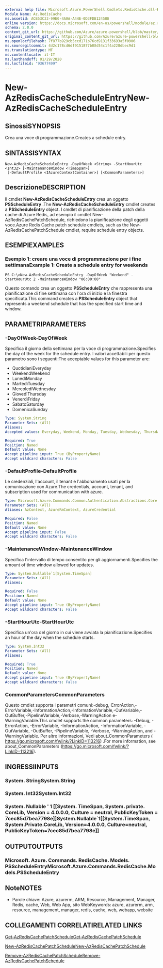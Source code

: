 ```yaml
---
external help file: Microsoft.Azure.PowerShell.Cmdlets.RedisCache.dll-Help.xml
Module Name: Az.RedisCache
ms.assetid: ACB53C23-99E0-4A0A-A44E-0D3FDB12450B
online version: https://docs.microsoft.com/en-us/powershell/module/az.rediscache/new-azrediscachescheduleentry
schema: 2.0.0
content_git_url: https://github.com/Azure/azure-powershell/blob/master/src/RedisCache/RedisCache/help/New-AzRedisCacheScheduleEntry.md
original_content_git_url: https://github.com/Azure/azure-powershell/blob/master/src/RedisCache/RedisCache/help/New-AzRedisCacheScheduleEntry.md
ms.openlocfilehash: 7f877b929cb5ccd171b76cd9131f33693a5f0906
ms.sourcegitcommit: 4d2c178cd6df9151877b08d54c1f4a228dbec9d1
ms.translationtype: MT
ms.contentlocale: it-IT
ms.lasthandoff: 01/29/2020
ms.locfileid: "93677499"
---
```

# <span data-ttu-id="52e94-101">New-AzRedisCacheScheduleEntry</span><span class="sxs-lookup"><span data-stu-id="52e94-101">New-AzRedisCacheScheduleEntry</span></span>

## <span data-ttu-id="52e94-102">Sinossi</span><span class="sxs-lookup"><span data-stu-id="52e94-102">SYNOPSIS</span></span>
<span data-ttu-id="52e94-103">Crea una voce di programmazione.</span><span class="sxs-lookup"><span data-stu-id="52e94-103">Creates a schedule entry.</span></span>

## <span data-ttu-id="52e94-104">SINTASSI</span><span class="sxs-lookup"><span data-stu-id="52e94-104">SYNTAX</span></span>

```
New-AzRedisCacheScheduleEntry -DayOfWeek <String> -StartHourUtc <Int32> [-MaintenanceWindow <TimeSpan>]
 [-DefaultProfile <IAzureContextContainer>] [<CommonParameters>]
```

## <span data-ttu-id="52e94-105">Descrizione</span><span class="sxs-lookup"><span data-stu-id="52e94-105">DESCRIPTION</span></span>
<span data-ttu-id="52e94-106">Il cmdlet **New-AzRedisCacheScheduleEntry** crea un oggetto **PSScheduleEntry** .</span><span class="sxs-lookup"><span data-stu-id="52e94-106">The **New-AzRedisCacheScheduleEntry** cmdlet creates a **PSScheduleEntry** object.</span></span>
<span data-ttu-id="52e94-107">I cmdlet di pianificazione della patch della cache di Azure Redis, ad esempio il cmdlet New-AzRedisCachePatchSchedule, richiedono la pianificazione degli oggetti voce.</span><span class="sxs-lookup"><span data-stu-id="52e94-107">Azure Redis Cache patch schedule cmdlets, such as the New-AzRedisCachePatchSchedule cmdlet, require schedule entry objects.</span></span>

## <span data-ttu-id="52e94-108">ESEMPI</span><span class="sxs-lookup"><span data-stu-id="52e94-108">EXAMPLES</span></span>

### <span data-ttu-id="52e94-109">Esempio 1: creare una voce di programmazione per i fine settimana</span><span class="sxs-lookup"><span data-stu-id="52e94-109">Example 1: Create a schedule entry for weekends</span></span>
```
PS C:\>New-AzRedisCacheScheduleEntry -DayOfWeek "Weekend" -StartHourUtc 2 -MaintenanceWindow "06:00:00"
```

<span data-ttu-id="52e94-110">Questo comando crea un oggetto **PSScheduleEntry** che rappresenta una pianificazione di fine settimana con l'ora di inizio e la finestra specificata.</span><span class="sxs-lookup"><span data-stu-id="52e94-110">This command creates a **PSScheduleEntry** object that represents a weekend schedule that has the specified start time and window.</span></span>

## <span data-ttu-id="52e94-111">PARAMETRI</span><span class="sxs-lookup"><span data-stu-id="52e94-111">PARAMETERS</span></span>

### <span data-ttu-id="52e94-112">-DayOfWeek</span><span class="sxs-lookup"><span data-stu-id="52e94-112">-DayOfWeek</span></span>
<span data-ttu-id="52e94-113">Specifica il giorno della settimana per la voce di programmazione.</span><span class="sxs-lookup"><span data-stu-id="52e94-113">Specifies the day of the week for the schedule entry.</span></span>
<span data-ttu-id="52e94-114">I valori accettabili per questo parametro sono i seguenti:</span><span class="sxs-lookup"><span data-stu-id="52e94-114">The acceptable values for this parameter are:</span></span>
- <span data-ttu-id="52e94-115">Quotidiani</span><span class="sxs-lookup"><span data-stu-id="52e94-115">Everyday</span></span> 
- <span data-ttu-id="52e94-116">Weekend</span><span class="sxs-lookup"><span data-stu-id="52e94-116">Weekend</span></span> 
- <span data-ttu-id="52e94-117">Lunedì</span><span class="sxs-lookup"><span data-stu-id="52e94-117">Monday</span></span> 
- <span data-ttu-id="52e94-118">Martedì</span><span class="sxs-lookup"><span data-stu-id="52e94-118">Tuesday</span></span> 
- <span data-ttu-id="52e94-119">Mercoledì</span><span class="sxs-lookup"><span data-stu-id="52e94-119">Wednesday</span></span> 
- <span data-ttu-id="52e94-120">Giovedì</span><span class="sxs-lookup"><span data-stu-id="52e94-120">Thursday</span></span> 
- <span data-ttu-id="52e94-121">Venerdì</span><span class="sxs-lookup"><span data-stu-id="52e94-121">Friday</span></span> 
- <span data-ttu-id="52e94-122">Sabato</span><span class="sxs-lookup"><span data-stu-id="52e94-122">Saturday</span></span> 
- <span data-ttu-id="52e94-123">Domenica</span><span class="sxs-lookup"><span data-stu-id="52e94-123">Sunday</span></span>

```yaml
Type: System.String
Parameter Sets: (All)
Aliases:
Accepted values: Everyday, Weekend, Monday, Tuesday, Wednesday, Thursday, Friday, Saturday, Sunday

Required: True
Position: Named
Default value: None
Accept pipeline input: True (ByPropertyName)
Accept wildcard characters: False
```

### <span data-ttu-id="52e94-124">-DefaultProfile</span><span class="sxs-lookup"><span data-stu-id="52e94-124">-DefaultProfile</span></span>
<span data-ttu-id="52e94-125">Le credenziali, l'account, il tenant e l'abbonamento usati per la comunicazione con Azure.</span><span class="sxs-lookup"><span data-stu-id="52e94-125">The credentials, account, tenant, and subscription used for communication with azure.</span></span>

```yaml
Type: Microsoft.Azure.Commands.Common.Authentication.Abstractions.Core.IAzureContextContainer
Parameter Sets: (All)
Aliases: AzContext, AzureRmContext, AzureCredential

Required: False
Position: Named
Default value: None
Accept pipeline input: False
Accept wildcard characters: False
```

### <span data-ttu-id="52e94-126">-MaintenanceWindow</span><span class="sxs-lookup"><span data-stu-id="52e94-126">-MaintenanceWindow</span></span>
<span data-ttu-id="52e94-127">Specifica l'intervallo di tempo consentito per gli aggiornamenti.</span><span class="sxs-lookup"><span data-stu-id="52e94-127">Specifies the amount of time window allowed for updates.</span></span>

```yaml
Type: System.Nullable`1[System.TimeSpan]
Parameter Sets: (All)
Aliases:

Required: False
Position: Named
Default value: None
Accept pipeline input: True (ByPropertyName)
Accept wildcard characters: False
```

### <span data-ttu-id="52e94-128">-StartHourUtc</span><span class="sxs-lookup"><span data-stu-id="52e94-128">-StartHourUtc</span></span>
<span data-ttu-id="52e94-129">Specifica un'ora del giorno in cui viene avviata la pianificazione.</span><span class="sxs-lookup"><span data-stu-id="52e94-129">Specifies an hour of the day when the schedule starts.</span></span>

```yaml
Type: System.Int32
Parameter Sets: (All)
Aliases:

Required: True
Position: Named
Default value: None
Accept pipeline input: True (ByPropertyName)
Accept wildcard characters: False
```

### <span data-ttu-id="52e94-130">CommonParameters</span><span class="sxs-lookup"><span data-stu-id="52e94-130">CommonParameters</span></span>
<span data-ttu-id="52e94-131">Questo cmdlet supporta i parametri comuni:-debug,-ErrorAction,-ErrorVariable,-InformationAction,-InformationVariable,-OutVariable,-OutBuffer,-PipelineVariable,-Verbose,-WarningAction e-WarningVariable.</span><span class="sxs-lookup"><span data-stu-id="52e94-131">This cmdlet supports the common parameters: -Debug, -ErrorAction, -ErrorVariable, -InformationAction, -InformationVariable, -OutVariable, -OutBuffer, -PipelineVariable, -Verbose, -WarningAction, and -WarningVariable.</span></span> <span data-ttu-id="52e94-132">Per altre informazioni, Vedi about_CommonParameters ( https://go.microsoft.com/fwlink/?LinkID=113216) .</span><span class="sxs-lookup"><span data-stu-id="52e94-132">For more information, see about_CommonParameters (https://go.microsoft.com/fwlink/?LinkID=113216).</span></span>

## <span data-ttu-id="52e94-133">INGRESSI</span><span class="sxs-lookup"><span data-stu-id="52e94-133">INPUTS</span></span>

### <span data-ttu-id="52e94-134">System. String</span><span class="sxs-lookup"><span data-stu-id="52e94-134">System.String</span></span>

### <span data-ttu-id="52e94-135">System. Int32</span><span class="sxs-lookup"><span data-stu-id="52e94-135">System.Int32</span></span>

### <span data-ttu-id="52e94-136">System. Nullable ' 1 [[System. TimeSpan, System. private. CoreLib, Version = 4.0.0.0, Culture = neutral, PublicKeyToken = 7cec85d7bea7798e]]</span><span class="sxs-lookup"><span data-stu-id="52e94-136">System.Nullable\`1[[System.TimeSpan, System.Private.CoreLib, Version=4.0.0.0, Culture=neutral, PublicKeyToken=7cec85d7bea7798e]]</span></span>

## <span data-ttu-id="52e94-137">OUTPUT</span><span class="sxs-lookup"><span data-stu-id="52e94-137">OUTPUTS</span></span>

### <span data-ttu-id="52e94-138">Microsoft. Azure. Commands. RedisCache. Models. PSScheduleEntry</span><span class="sxs-lookup"><span data-stu-id="52e94-138">Microsoft.Azure.Commands.RedisCache.Models.PSScheduleEntry</span></span>

## <span data-ttu-id="52e94-139">Note</span><span class="sxs-lookup"><span data-stu-id="52e94-139">NOTES</span></span>
* <span data-ttu-id="52e94-140">Parole chiave: Azure, azurerm, ARM, Resource, Management, Manager, Redis, cache, Web, Web App, sito Web</span><span class="sxs-lookup"><span data-stu-id="52e94-140">Keywords: azure, azurerm, arm, resource, management, manager, redis, cache, web, webapp, website</span></span>

## <span data-ttu-id="52e94-141">COLLEGAMENTI CORRELATI</span><span class="sxs-lookup"><span data-stu-id="52e94-141">RELATED LINKS</span></span>

[<span data-ttu-id="52e94-142">Get-AzRedisCachePatchSchedule</span><span class="sxs-lookup"><span data-stu-id="52e94-142">Get-AzRedisCachePatchSchedule</span></span>](./Get-AzRedisCachePatchSchedule.md)

[<span data-ttu-id="52e94-143">New-AzRedisCachePatchSchedule</span><span class="sxs-lookup"><span data-stu-id="52e94-143">New-AzRedisCachePatchSchedule</span></span>](./New-AzRedisCachePatchSchedule.md)

[<span data-ttu-id="52e94-144">Remove-AzRedisCachePatchSchedule</span><span class="sxs-lookup"><span data-stu-id="52e94-144">Remove-AzRedisCachePatchSchedule</span></span>](./Remove-AzRedisCachePatchSchedule.md)


